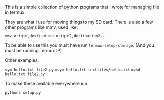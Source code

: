 This is a simple collection of python programs that I wrote for managing file in termux.

They are what I use for moving things to my SD card. There is also a few other programs like mmv, used like:

`mmv origin,destination origin2,destination2...`

To be able to use this you must have run `termux-setup-storage`. (And you must be running Termux :P)

Other examples:

`sym hello.txt file2.py`
`msym hello.txt textfiles/hello.txt`
`mvsd hello.txt file2.py`

To make these available everywhere run:
```bash
python3 setup.py
```

